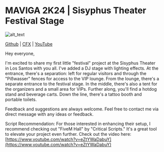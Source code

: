 # MAVIGA 2K24 | Sisyphus Theater Festival Stage               

<img alt="alt_text"  src="https://i.imgur.com/9omPYXk.png" />

[Github](https://github.com/MAVIGA2K24) | [CFX](https://forum.cfx.re/u/maviga2k24) | [YouTube](https://www.youtube.com/channel/UCR3MP8cMhS932P70I48AjsA)

Hey everyone,

I'm excited to share my first little "festival" project at the Sisyphus Theater in Los Santos with you all. I've added a DJ stage with lighting effects. At the entrance, there's a separation: left for regular visitors and through the "Pißwasser" fences for access to the VIP lounge. From the lounge, there's a separate entrance to the festival stage. In the middle, there's also a tent for the organizers and a small area for VIPs. Further along, you'll find a hotdog stand and beverage carts. Down the line, there's a tattoo booth and portable toilets.

Feedback and suggestions are always welcome. Feel free to contact me via direct message with any ideas or feedback.

Script Recommendation:
For those interested in enhancing their setup, I recommend checking out "FiveM Hall" by "Critical Scripts." It's a great tool to elevate your project even further. Check out the video here: [https://www.youtube.com/watch?v=eZtYWaDabuY](https://www.youtube.com/watch?v=eZtYWaDabuY)
